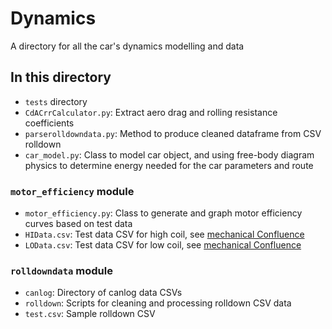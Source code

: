 # Dynamics

A directory for all the car's dynamics modelling and data

## In this directory

+ `tests` directory
+ `CdACrrCalculator.py`: Extract aero drag and rolling resistance coefficients
+ `parserolldowndata.py`: Method to produce cleaned dataframe from CSV rolldown
+ `car_model.py`: Class to model car object, and using free-body diagram physics to determine energy needed for the car parameters and route

### `motor_efficiency` module

+ `motor_efficiency.py`: Class to generate and graph motor efficiency curves based on test data
+ `HIData.csv`: Test data CSV for high coil, see [mechanical Confluence](https://uwmidsun.atlassian.net/wiki/spaces/MECH/pages/1628012551/Interpreting+the+Graphs+From+Nomura)
+ `LOData.csv`: Test data CSV for low coil, see [mechanical Confluence](https://uwmidsun.atlassian.net/wiki/spaces/MECH/pages/1628012551/Interpreting+the+Graphs+From+Nomura)

### `rolldowndata` module

+ `canlog`: Directory of canlog data CSVs
+ `rolldown`: Scripts for cleaning and processing rolldown CSV data
+ `test.csv`: Sample rolldown CSV

